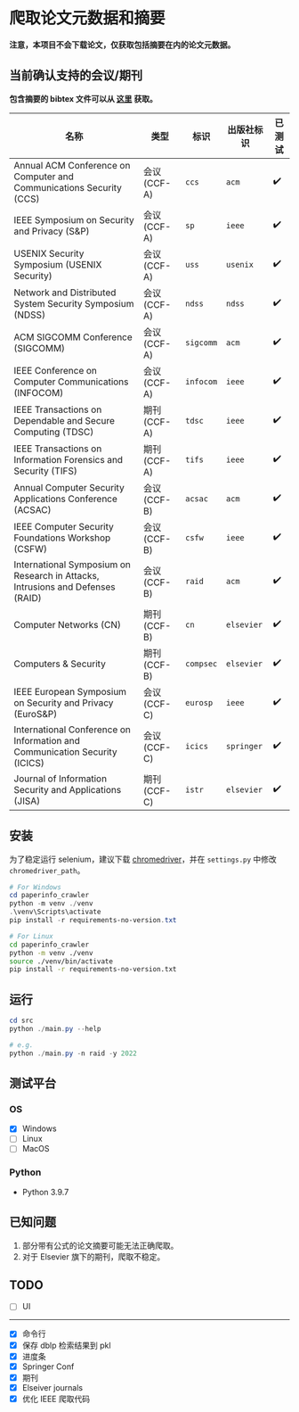 # 爬取论文元数据和摘要

**注意，本项目不会下载论文，仅获取包括摘要在内的论文元数据。**

## 当前确认支持的会议/期刊

**包含摘要的 bibtex 文件可以从 [这里](https://github.com/Lraxer/paper_metadata) 获取。**

| 名称                                                                           | 类型         | 标识      | 出版社标识 | 已测试 |
| ------------------------------------------------------------------------------ | ------------ | --------- | ---------- | ------ |
| Annual ACM Conference on Computer and Communications Security (CCS)            | 会议 (CCF-A) | `ccs`     | `acm`      | ✔️     |
| IEEE Symposium on Security and Privacy (S&P)                                   | 会议 (CCF-A) | `sp`      | `ieee`     | ✔️     |
| USENIX Security Symposium (USENIX Security)                                    | 会议 (CCF-A) | `uss`     | `usenix`   | ✔️     |
| Network and Distributed System Security Symposium (NDSS)                       | 会议 (CCF-A) | `ndss`    | `ndss`     | ✔️     |
| ACM SIGCOMM Conference (SIGCOMM)                                               | 会议 (CCF-A) | `sigcomm` | `acm`      | ✔️     |
| IEEE Conference on Computer Communications (INFOCOM)                           | 会议 (CCF-A) | `infocom` | `ieee`     | ✔️     |
| IEEE Transactions on Dependable and Secure Computing (TDSC)                    | 期刊 (CCF-A) | `tdsc`    | `ieee`     | ✔️     |
| IEEE Transactions on Information Forensics and Security (TIFS)                 | 期刊 (CCF-A) | `tifs`    | `ieee`     | ✔️     |
| Annual Computer Security Applications Conference (ACSAC)                       | 会议 (CCF-B) | `acsac`   | `acm`      | ✔️     |
| IEEE Computer Security Foundations Workshop (CSFW)                             | 会议 (CCF-B) | `csfw`    | `ieee`     | ✔️     |
| International Symposium on Research in Attacks, Intrusions and Defenses (RAID) | 会议 (CCF-B) | `raid`    | `acm`      | ✔️     |
| Computer Networks (CN)                                                         | 期刊 (CCF-B) | `cn`      | `elsevier` | ✔️     |
| Computers & Security                                                           | 期刊 (CCF-B) | `compsec` | `elsevier` | ✔️     |
| IEEE European Symposium on Security and Privacy (EuroS&P)                      | 会议 (CCF-C) | `eurosp`  | `ieee`     | ✔️     |
| International Conference on Information and Communication Security (ICICS)     | 会议 (CCF-C) | `icics`   | `springer` | ✔️     |
| Journal of Information Security and Applications (JISA)                        | 期刊 (CCF-C) | `istr`    | `elsevier` | ✔️     |

## 安装

为了稳定运行 selenium，建议下载 [chromedriver](https://googlechromelabs.github.io/chrome-for-testing/)，并在 `settings.py` 中修改 `chromedriver_path`。

```powershell
# For Windows
cd paperinfo_crawler
python -m venv ./venv
.\venv\Scripts\activate
pip install -r requirements-no-version.txt
```

```bash
# For Linux
cd paperinfo_crawler
python -m venv ./venv
source ./venv/bin/activate
pip install -r requirements-no-version.txt
```

## 运行

```powershell
cd src
python ./main.py --help

# e.g.
python ./main.py -n raid -y 2022
```

## 测试平台

### OS

- [x] Windows
- [ ] Linux
- [ ] MacOS

### Python

- Python 3.9.7

## 已知问题

1. 部分带有公式的论文摘要可能无法正确爬取。
2. 对于 Elsevier 旗下的期刊，爬取不稳定。

## TODO

- [ ] UI

---

- [x] 命令行
- [x] 保存 dblp 检索结果到 pkl
- [x] 进度条
- [x] Springer Conf
- [x] 期刊
- [x] Elseiver journals
- [x] 优化 IEEE 爬取代码

